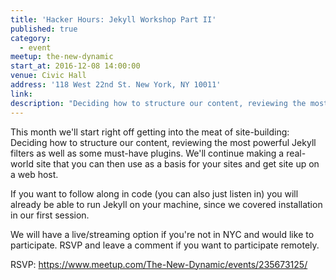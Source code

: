 ```yaml
---
title: 'Hacker Hours: Jekyll Workshop Part II'
published: true
category:
  - event
meetup: the-new-dynamic
start_at: 2016-12-08 14:00:00
venue: Civic Hall
address: '118 West 22nd St. New York, NY 10011'
link:
description: "Deciding how to structure our content, reviewing the most powerful Jekyll filters as well as some must-have plugins. We'll continue making a real-world site that you can then use as a basis for your sites and get site up on a web host."
---
```



This month we'll start right off getting into the meat of site-building: Deciding how to structure our content, reviewing the most powerful Jekyll filters as well as some must-have plugins. We'll continue making a real-world site that you can then use as a basis for your sites and get site up on a web host.

If you want to follow along in code (you can also just listen in) you will already be able to run Jekyll on your machine, since we covered installation in our first session.

We will have a live/streaming option if you're not in NYC and would like to participate. RSVP and leave a comment if you want to participate remotely.

RSVP: https://www.meetup.com/The-New-Dynamic/events/235673125/